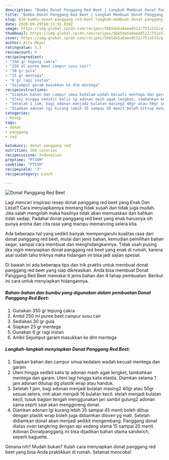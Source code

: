 ```yaml
---
description: "Bumbu Donat Panggang Red Beet | Langkah Membuat Donat Panggang Red Beet Yang Enak Dan Lezat"
title: "Bumbu Donat Panggang Red Beet | Langkah Membuat Donat Panggang Red Beet Yang Enak Dan Lezat"
slug: 616-bumbu-donat-panggang-red-beet-langkah-membuat-donat-panggang-red-beet-yang-enak-dan-lezat
date: 2020-09-29T10:13:55.038Z
image: https://img-global.cpcdn.com/recipes/5bb5da5a8aee8512/751x532cq70/donat-panggang-red-beet-foto-resep-utama.jpg
thumbnail: https://img-global.cpcdn.com/recipes/5bb5da5a8aee8512/751x532cq70/donat-panggang-red-beet-foto-resep-utama.jpg
cover: https://img-global.cpcdn.com/recipes/5bb5da5a8aee8512/751x532cq70/donat-panggang-red-beet-foto-resep-utama.jpg
author: Alta Meyer
ratingvalue: 3.3
reviewcount: 9
recipeingredient:
- "350 gr tepung cakra"
- "250 ml puree beet campur susu cair"
- "30 gr gula"
- "25 gr mentega"
- "6 gr ragi instan"
- "Sejumput garam masukkan ke dlm mentega"
recipeinstructions:
- "Siapkan bahan dan campur smua kedalam wadah kecuali mentega dan garam"
- "Uleni hingga sedikit kalis tp adonan mash agak lengket, tambahkan mentega dan garam. Uleni lagi hingga kalis elastis. Diamkan selama 1 jam adonan ditutup dg plastik wrap atau handuk."
- "Setelah 1 jam, bagi adonan menjadi bulatan masing2 40gr atau 50gr sesuai selera, nnti akan menjadi 16 bulatan kecil. stelah menjadi bulatan kecil, tusuk bagian tengah menggunakan jari sambil gulung2 adonan sama seprti saat akan menggoreng donat."
- "Diamkan adonan lgi kurang lebih 35 sampai 45 menit boleh dittup dengan plastik wrap boleh juga didiamkan dioven yg mati. Setelah didiamkan donat akan menjadi sedikit mengembang. Panggang donat diatas oven tangkring dengan api sedang slama 15 sampai 20 menit. Adonan Donatpanggang ini bisa dijadikan bahan utama sandwich, seperti baguette."
categories:
- Resep
tags:
- donat
- panggang
- red

katakunci: donat panggang red 
nutrition: 268 calories
recipecuisine: Indonesian
preptime: "PT34M"
cooktime: "PT55M"
recipeyield: "3"
recipecategory: Lunch

---
```



![Donat Panggang Red Beet](https://img-global.cpcdn.com/recipes/5bb5da5a8aee8512/751x532cq70/donat-panggang-red-beet-foto-resep-utama.jpg)

Lagi mencari inspirasi resep donat panggang red beet yang Enak Dan Lezat? Cara menyiapkannya memang tidak susah dan tidak juga mudah. Jika salah mengolah maka hasilnya tidak akan memuaskan dan bahkan tidak sedap. Padahal donat panggang red beet yang enak harusnya sih punya aroma dan cita rasa yang mampu memancing selera kita.

Ada beberapa hal yang sedikit banyak mempengaruhi kualitas rasa dari donat panggang red beet, mulai dari jenis bahan, kemudian pemilihan bahan segar, sampai cara membuat dan menghidangkannya. Tidak usah pusing jika ingin menyiapkan donat panggang red beet yang enak di rumah, karena asal sudah tahu triknya maka hidangan ini bisa jadi sajian spesial.




Di bawah ini ada beberapa tips dan trik praktis untuk membuat donat panggang red beet yang siap dikreasikan. Anda bisa membuat Donat Panggang Red Beet memakai 6 jenis bahan dan 4 tahap pembuatan. Berikut ini cara untuk menyiapkan hidangannya.

<!--inarticleads1-->

##### Bahan-bahan dan bumbu yang digunakan dalam pembuatan Donat Panggang Red Beet:

1. Gunakan 350 gr tepung cakra
1. Ambil 250 ml puree beet campur susu cair
1. Sediakan 30 gr gula
1. Siapkan 25 gr mentega
1. Gunakan 6 gr ragi instan
1. Ambil Sejumput garam masukkan ke dlm mentega




<!--inarticleads2-->

##### Langkah-langkah menyiapkan Donat Panggang Red Beet:

1. Siapkan bahan dan campur smua kedalam wadah kecuali mentega dan garam
1. Uleni hingga sedikit kalis tp adonan mash agak lengket, tambahkan mentega dan garam. Uleni lagi hingga kalis elastis. Diamkan selama 1 jam adonan ditutup dg plastik wrap atau handuk.
1. Setelah 1 jam, bagi adonan menjadi bulatan masing2 40gr atau 50gr sesuai selera, nnti akan menjadi 16 bulatan kecil. stelah menjadi bulatan kecil, tusuk bagian tengah menggunakan jari sambil gulung2 adonan sama seprti saat akan menggoreng donat.
1. Diamkan adonan lgi kurang lebih 35 sampai 45 menit boleh dittup dengan plastik wrap boleh juga didiamkan dioven yg mati. Setelah didiamkan donat akan menjadi sedikit mengembang. Panggang donat diatas oven tangkring dengan api sedang slama 15 sampai 20 menit. Adonan Donatpanggang ini bisa dijadikan bahan utama sandwich, seperti baguette.




Gimana nih? Mudah bukan? Itulah cara menyiapkan donat panggang red beet yang bisa Anda praktikkan di rumah. Selamat mencoba!
